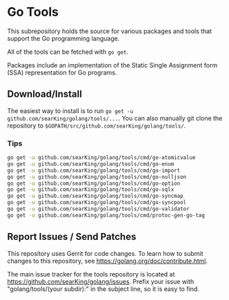 # Go Tools

This subrepository holds the source for various packages and tools that support
the Go programming language.

All of the tools can be fetched with `go get`.

Packages include an implementation of the
Static Single Assignment form (SSA) representation for Go programs.

## Download/Install

The easiest way to install is to run `go get -u github.com/searKing/golang/tools/...`. You can
also manually git clone the repository to `$GOPATH/src/github.com/searKing/golang/tools/`.

### Tips
```bash
go get -u github.com/searKing/golang/tools/cmd/go-atomicvalue
go get -u github.com/searKing/golang/tools/cmd/go-enum
go get -u github.com/searKing/golang/tools/cmd/go-import
go get -u github.com/searKing/golang/tools/cmd/go-nulljson
go get -u github.com/searKing/golang/tools/cmd/go-option
go get -u github.com/searKing/golang/tools/cmd/go-sqlx
go get -u github.com/searKing/golang/tools/cmd/go-syncmap
go get -u github.com/searKing/golang/tools/cmd/go-syncpool
go get -u github.com/searKing/golang/tools/cmd/go-validator
go get -u github.com/searKing/golang/tools/cmd/protoc-gen-go-tag
```

## Report Issues / Send Patches

This repository uses Gerrit for code changes. To learn how to submit changes to
this repository, see https://golang.org/doc/contribute.html.

The main issue tracker for the tools repository is located at
https://github.com/searKing/golang/issues. Prefix your issue with "golang/tools/(your
subdir):" in the subject line, so it is easy to find.
